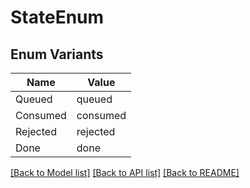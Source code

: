 # StateEnum

## Enum Variants

| Name | Value |
|---- | -----|
| Queued | queued |
| Consumed | consumed |
| Rejected | rejected |
| Done | done |


[[Back to Model list]](../README.md#documentation-for-models) [[Back to API list]](../README.md#documentation-for-api-endpoints) [[Back to README]](../README.md)


